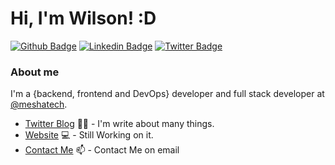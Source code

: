 # Hi, I'm Wilson! :D

[![Github Badge](https://img.shields.io/badge/-Github-000?style=flat-square&logo=Github&logoColor=white&link=https://github.com/WilsonRU)](https://github.com/WilsonRU)
[![Linkedin Badge](https://img.shields.io/badge/-LinkedIn-blue?style=flat-square&logo=Linkedin&logoColor=white&link=https://www.linkedin.com/in/wilson-m-bba835141/)](https://www.linkedin.com/in/wilson-m-bba835141/)
[![Twitter Badge](https://img.shields.io/badge/-Twitter-1ca0f1?style=flat-square&labelColor=1ca0f1&logo=twitter&logoColor=white&link=https://twitter.com/ei__moura)](https://twitter.com/ei__moura)

### About me
I'm a {backend, frontend and DevOps} developer and full stack developer at [@meshatech](https://www.somosmesha.com/).

- [Twitter Blog](https://twitter.com/ei__moura) ✍🏼 - I'm write about many things.
- [Website](https://wilomoura.dev/) 💻 - Still Working on it.
- [Contact Me](mailto:wilo.moura3@gmail.com) 📫 - Contact Me on email
